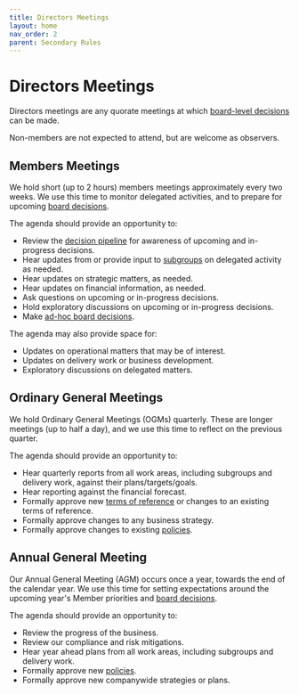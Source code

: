 ```yaml
---
title: Directors Meetings
layout: home
nav_order: 2
parent: Secondary Rules
---
```


# Directors Meetings

Directors meetings are any quorate meetings at which [board-level decisions](boarddecisions) can be made.

Non-members are not expected to attend, but are welcome as observers.

## Members Meetings

We hold short (up to 2 hours) members meetings approximately every two weeks. We use this time to monitor delegated activities, and to prepare for upcoming [board decisions](boarddecisions).

The agenda should provide an opportunity to:

* Review the [decision pipeline](boarddecisions#decision-pipeline) for awareness of upcoming and in-progress decisions.
* Hear updates from or provide input to [subgroups](delegation#subgroups) on delegated activity as needed.
* Hear updates on strategic matters, as needed.
* Hear updates on financial information, as needed.
* Ask questions on upcoming or in-progress decisions.
* Hold exploratory discussions on upcoming or in-progress decisions.
* Make [ad-hoc board decisions](boarddecisions#ad-hoc-board-decisions).

The agenda may also provide space for:

* Updates on operational matters that may be of interest.
* Updates on delivery work or business development.
* Exploratory discussions on delegated matters.

## Ordinary General Meetings

We hold Ordinary General Meetings (OGMs) quarterly. These are longer meetings (up to half a day), and we use this time to reflect on the previous quarter.

The agenda should provide an opportunity to:

* Hear quarterly reports from all work areas, including subgroups and delivery work, against their plans/targets/goals.
* Hear reporting against the financial forecast.
* Formally approve new [terms of reference](delegation#terms-of-reference) or changes to an existing terms of reference.
* Formally approve changes to any business strategy.
* Formally approve changes to existing [policies](policies).

## Annual General Meeting

Our Annual General Meeting (AGM) occurs once a year, towards the end of the calendar year. We use this time for setting expectations around the upcoming year's Member priorities and [board decisions](boarddecisions).

The agenda should provide an opportunity to:

* Review the progress of the business.
* Review our compliance and risk mitigations.
* Hear year ahead plans from all work areas, including subgroups and delivery work.
* Formally approve new [policies](policies).
* Formally approve new companywide strategies or plans.